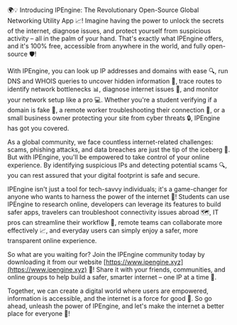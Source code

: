 🌍💡 Introducing IPEngine: The Revolutionary Open-Source Global Networking Utility App 📈! Imagine having the power to unlock the secrets of the internet, diagnose issues, and protect yourself from suspicious activity – all in the palm of your hand. That's exactly what IPEngine offers, and it's 100% free, accessible from anywhere in the world, and fully open-source 🛡️!

With IPEngine, you can look up IP addresses and domains with ease 🔍, run DNS and WHOIS queries to uncover hidden information 🔎, trace routes to identify network bottlenecks 📊, diagnose internet issues 🚀, and monitor your network setup like a pro 💻. Whether you're a student verifying if a domain is fake 👀, a remote worker troubleshooting their connection 🏢, or a small business owner protecting your site from cyber threats 🔒, IPEngine has got you covered.

As a global community, we face countless internet-related challenges: scams, phishing attacks, and data breaches are just the tip of the iceberg 🌊. But with IPEngine, you'll be empowered to take control of your online experience. By identifying suspicious IPs and detecting potential scams 🔍, you can rest assured that your digital footprint is safe and secure.

IPEngine isn't just a tool for tech-savvy individuals; it's a game-changer for anyone who wants to harness the power of the internet 🌟! Students can use IPEngine to research online, developers can leverage its features to build safer apps, travelers can troubleshoot connectivity issues abroad 🗺️, IT pros can streamline their workflow 💼, remote teams can collaborate more effectively 📈, and everyday users can simply enjoy a safer, more transparent online experience.

So what are you waiting for? Join the IPEngine community today by downloading it from our website [https://www.ipengine.xyz](https://www.ipengine.xyz) 🎉! Share it with your friends, communities, and online groups to help build a safer, smarter internet – one IP at a time 🔁.

Together, we can create a digital world where users are empowered, information is accessible, and the internet is a force for good 🌈. So go ahead, unleash the power of IPEngine, and let's make the internet a better place for everyone 🎉!